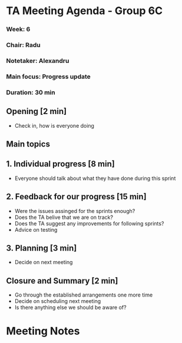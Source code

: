 # TA Meeting Agenda - Group 6C

### Week: 6
### Chair: Radu
### Notetaker: Alexandru
### Main focus: Progress update
### Duration: 30 min

## **Opening** [2 min]
- Check in, how is everyone doing

## **Main topics**
## 1. Individual progress [8 min]
- Everyone should talk about what they have done during this sprint
## 2. Feedback for our progress [15 min]
- Were the issues assinged for the sprints enough?
- Does the TA belive that we are on track?
- Does the TA suggest any improvements for following sprints?
- Advice on testing
## 3. Planning  [3 min]
- Decide on next meeting

## **Closure and Summary** [2 min]
- Go through the established arrangements one more time
- Decide on scheduling next meeting
- Is there anything else we should be aware of?

# Meeting Notes

